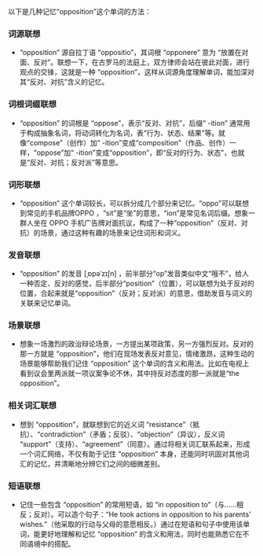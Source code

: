以下是几种记忆“opposition”这个单词的方法：

### 词源联想
 - “opposition” 源自拉丁语 “oppositio”，其词根 “opponere” 意为 “放置在对面、反对”。联想一下，在古罗马的法庭上，双方律师会站在彼此对面，进行观点的交锋，这就是一种 “opposition”，这样从词源角度理解单词，能加深对其“反对、对抗”含义的记忆。

### 词根词缀联想
 - “opposition” 的词根是 “oppose”，表示“反对、对抗”，后缀“ -ition” 通常用于构成抽象名词，将动词转化为名词，表“行为、状态、结果”等。就像“compose”（创作）加“ -ition”变成“composition”（作品、创作）一样，“oppose”加“ -ition”变成“opposition”，即“反对的行为、状态”，也就是“反对、对抗；反对派”等意思。

### 词形联想
 - “opposition” 这个单词较长，可以拆分成几个部分来记忆。“oppo”可以联想到常见的手机品牌OPPO ，“sit”是“坐”的意思，“ion”是常见名词后缀。想象一群人坐在 OPPO 手机广告牌对面抗议，构成了一种“opposition”（反对、对抗）的场景，通过这种有趣的场景来记住词形和词义。

### 发音联想
 - “opposition” 的发音 [ˌɒpəˈzɪʃn] ，前半部分“op”发音类似中文“哦不”，给人一种否定、反对的感觉，后半部分“position”（位置），可以联想为处于反对的位置，合起来就是“opposition”（反对；反对派）的意思，借助发音与词义的关联来记忆单词。

### 场景联想
 - 想象一场激烈的政治辩论场景，一方提出某项政策，另一方强烈反对。反对的那一方就是 “opposition”，他们在现场发表反对意见，情绪激昂，这种生动的场景能够帮助我们记住 “opposition” 这个单词的含义和用法。比如在电视上看到议会里两派就一项议案争论不休，其中持反对态度的那一派就是“the opposition”。

### 相关词汇联想
 - 想到 “opposition”，就联想到它的近义词 “resistance”（抵抗）、“contradiction”（矛盾；反驳）、“objection”（异议），反义词 “support”（支持）、“agreement”（同意）。通过将相关词汇联系起来，形成一个词汇网络，不仅有助于记住 “opposition” 本身，还能同时巩固对其他词汇的记忆，并清晰地分辨它们之间的细微差别。

### 短语联想
 - 记住一些包含 “opposition” 的常用短语，如 “in opposition to”（与……相反；反对）。可以造个句子：“He took actions in opposition to his parents' wishes.”（他采取的行动与父母的意愿相反。）通过在短语和句子中使用该单词，能更好地理解和记忆 “opposition” 的含义和用法，同时也能熟悉它在不同语境中的搭配。 